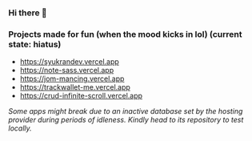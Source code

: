 ### Hi there 👋

### Projects made for fun (when the mood kicks in lol) (current state: hiatus)

- https://syukrandev.vercel.app
- https://note-sass.vercel.app 
- https://jom-mancing.vercel.app
- https://trackwallet-me.vercel.app 
- https://crud-infinite-scroll.vercel.app

_Some apps might break due to an inactive database set by the hosting provider during periods of idleness. Kindly head to its repository to test locally._


<!--
**syukranDev/syukranDev** is a ✨ _special_ ✨ repository because its `README.md` (this file) appears on your GitHub profile.

Here are some ideas to get you started:

- 🔭 I’m currently working on ...
- 🌱 I’m currently learning ...
- 👯 I’m looking to collaborate on ...
- 🤔 I’m looking for help with ...
- 💬 Ask me about ...
- 📫 How to reach me: ...
- 😄 Pronouns: ...
- ⚡ Fun fact: ...
-->
